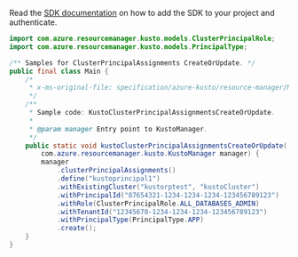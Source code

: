 Read the [SDK documentation](https://github.com/Azure/azure-sdk-for-java/blob/azure-resourcemanager-kusto_1.0.0-beta.4/sdk/kusto/azure-resourcemanager-kusto/README.md) on how to add the SDK to your project and authenticate.

```java
import com.azure.resourcemanager.kusto.models.ClusterPrincipalRole;
import com.azure.resourcemanager.kusto.models.PrincipalType;

/** Samples for ClusterPrincipalAssignments CreateOrUpdate. */
public final class Main {
    /*
     * x-ms-original-file: specification/azure-kusto/resource-manager/Microsoft.Kusto/stable/2022-02-01/examples/KustoClusterPrincipalAssignmentsCreateOrUpdate.json
     */
    /**
     * Sample code: KustoClusterPrincipalAssignmentsCreateOrUpdate.
     *
     * @param manager Entry point to KustoManager.
     */
    public static void kustoClusterPrincipalAssignmentsCreateOrUpdate(
        com.azure.resourcemanager.kusto.KustoManager manager) {
        manager
            .clusterPrincipalAssignments()
            .define("kustoprincipal1")
            .withExistingCluster("kustorptest", "kustoCluster")
            .withPrincipalId("87654321-1234-1234-1234-123456789123")
            .withRole(ClusterPrincipalRole.ALL_DATABASES_ADMIN)
            .withTenantId("12345678-1234-1234-1234-123456789123")
            .withPrincipalType(PrincipalType.APP)
            .create();
    }
}
```
